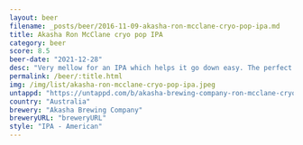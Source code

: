 ```yaml
---
layout: beer
filename: _posts/beer/2016-11-09-akasha-ron-mcclane-cryo-pop-ipa.md
title: Akasha Ron McClane cryo pop IPA
category: beer
score: 8.5
beer-date: "2021-12-28"
desc: "Very mellow for an IPA which helps it go down easy. The perfect session IPA but with more booze"
permalink: /beer/:title.html
img: /img/list/akasha-ron-mcclane-cryo-pop-ipa.jpeg
untappd: "https://untappd.com/b/akasha-brewing-company-ron-mcclane-cryo-pop-ipa/4613284"
country: "Australia"
brewery: "Akasha Brewing Company"
breweryURL: "breweryURL"
style: "IPA - American"
---
```

